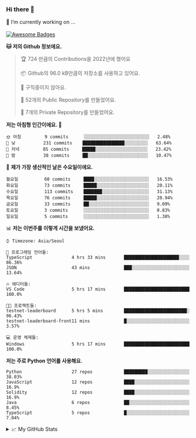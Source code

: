 ### Hi there 👋 
🔭 I’m currently working on ... </br></br>
[![Awesome Badges](https://img.shields.io/badge/Introduce-EN-green.svg)](https://github.com/tlatkdgus1/tlatkdgus1/blob/main/README.md.en)

<!--START_SECTION:waka-->
**🐱 저의 Github 정보에요.** 

> 🏆 724 만큼의 Contributions을 2022년에 했어요
 > 
> 📦 Github의 96.0 kB만큼의 저장소를 사용하고 있어요. 
 > 
> 🚫 구직중이지 않아요.
 > 
> 📜 52개의 Public Repository를 만들었어요. 
 > 
> 🔑 7개의 Private Repository를 만들었어요.  

**저는 아침형 인간이에요. 🐤** 

```text
🌞 아침         9 commits      ░░░░░░░░░░░░░░░░░░░░░░░░░   2.48% 
🌆 낮　         231 commits    ████████████████░░░░░░░░░   63.64% 
🌃 저녁         85 commits     █████░░░░░░░░░░░░░░░░░░░░   23.42% 
🌙 밤　         38 commits     ██░░░░░░░░░░░░░░░░░░░░░░░   10.47%

```
📅 **제가 가장 생산적인 날은 수요일이에요.** 

```text
월요일          60 commits     ████░░░░░░░░░░░░░░░░░░░░░   16.53% 
화요일          73 commits     █████░░░░░░░░░░░░░░░░░░░░   20.11% 
수요일          113 commits    ███████░░░░░░░░░░░░░░░░░░   31.13% 
목요일          76 commits     █████░░░░░░░░░░░░░░░░░░░░   20.94% 
금요일          33 commits     ██░░░░░░░░░░░░░░░░░░░░░░░   9.09% 
토요일          3 commits      ░░░░░░░░░░░░░░░░░░░░░░░░░   0.83% 
일요일          5 commits      ░░░░░░░░░░░░░░░░░░░░░░░░░   1.38%

```


📊 **저는 이번주를 이렇게 시간을 보냈어요.** 

```text
⌚︎ Timezone: Asia/Seoul

💬 프로그래밍 언어들: 
TypeScript               4 hrs 33 mins       █████████████████████░░░░   86.36% 
JSON                     43 mins             ███░░░░░░░░░░░░░░░░░░░░░░   13.64%

🔥 에디터들: 
VS Code                  5 hrs 17 mins       █████████████████████████   100.0%

🐱‍💻 프로젝트들: 
testnet-leaderboard      5 hrs 5 mins        ████████████████████████░   96.43% 
testnet-leaderboard-front11 mins             █░░░░░░░░░░░░░░░░░░░░░░░░   3.57%

💻 운영 체제들: 
Windows                  5 hrs 17 mins       █████████████████████████   100.0%

```

**저는 주로 Python 언어를 사용해요.** 

```text
Python                   27 repos            █████████░░░░░░░░░░░░░░░░   38.03% 
JavaScript               12 repos            ████░░░░░░░░░░░░░░░░░░░░░   16.9% 
Solidity                 12 repos            ████░░░░░░░░░░░░░░░░░░░░░   16.9% 
Java                     6 repos             ██░░░░░░░░░░░░░░░░░░░░░░░   8.45% 
TypeScript               5 repos             █░░░░░░░░░░░░░░░░░░░░░░░░   7.04%

```



<!--END_SECTION:waka-->

<details>
<summary>📈 My GitHub Stats</summary>
<p align="center"> <img src="https://github-readme-stats.vercel.app/api?username=tlatkdgus1&show_icons=true" alt="tlatkdgus1" />
</details>
